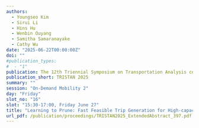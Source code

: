 ```yaml
---
authors:
  - Youngseo Kim
  - Sirui Li
  - Hins Hu
  - Wenbin Ouyang
  - Samitha Samaranayake
  - Cathy Wu
date: "2025-06-22T00:00:00Z"
doi: ""
#publication_types:
#  - "1"
publication: The 12th Triennial Symposium on Transportation Analysis conference
publication_short: TRISTAN 2025
summary: ""
session: "On-Demand Mobility 2"
day: "Friday"
slot_no: "16"
slot: "15:30-17:00, Friday June 27"
title: "Learning to Prune: Fast Feasible Trip Generation for High-capacity Ridepooling"
url_pdf: /publication/proceedings/TRISTAN2025_ExtendedAbstract_397.pdf
---
```

